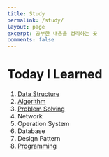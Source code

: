```yaml
---
title: Study
permalink: /study/
layout: page
excerpt: 공부한 내용을 정리하는 곳
comments: false
---
```


# Today I Learned

1. [Data Structure](/study/data-structure/)
2. [Algorithm](/study/algorithm/)
3. [Problem Solving](/study/problem-solving/)
4. Network
5. Operation System
6. Database
7. Design Pattern
8. [Programming](/study/programming/)